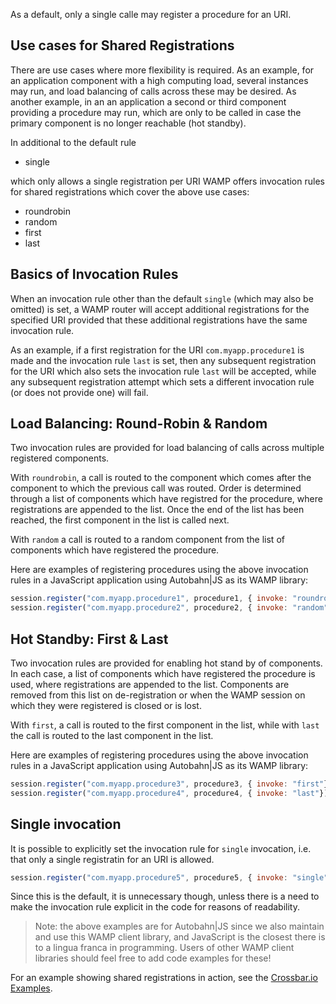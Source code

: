 As a default, only a single calle may register a procedure for an URI.

## Use cases for Shared Registrations

There are use cases where more flexibility is required. As an example, for an application component with a high computing load, several instances may run, and load balancing of calls across these may be desired. As another example, in an an application a second or third component providing a procedure may run, which are only to be called in case the primary component is no longer reachable (hot standby).

In additional to the default rule

* single

which only allows a single registration per URI WAMP offers invocation rules for shared registrations which cover the above use cases:

* roundrobin
* random
* first
* last

## Basics of Invocation Rules

When an invocation rule other than the default `single` (which may also be omitted) is set, a WAMP router will accept additional registrations for the specified URI provided that these additional registrations have the same invocation rule.

As an example, if a first registration for the URI `com.myapp.procedure1` is made and the invocation rule `last` is set, then any subsequent registration for the URI which also sets the invocation rule `last` will be accepted, while any subsequent registration attempt which sets a different invocation rule (or does not provide one) will fail.

## Load Balancing: Round-Robin & Random

Two invocation rules are provided for load balancing of calls across multiple registered components.

With `roundrobin`, a call is routed to the component which comes after the component to which the previous call was routed. Order is determined through a list of components which have registred for the procedure, where registrations are appended to the list. Once the end of the list has been reached, the first component in the list is called next.

With `random` a call is routed to a random component from the list of components which have registered the procedure.

Here are examples of registering procedures using the above invocation rules in a JavaScript application using Autobahn|JS as its WAMP library:

```javascript
session.register("com.myapp.procedure1", procedure1, { invoke: "roundrobin"});
session.register("com.myapp.procedure2", procedure2, { invoke: "random"});
```

## Hot Standby: First & Last

Two invocation rules are provided for enabling hot stand by of components. In each case, a list of components which have registered the procedure is used, where registrations are appended to the list. Components are removed from this list on de-registration or when the WAMP session on which they were registered is closed or is lost.

With `first`, a call is routed to the first component in the list, while with `last` the call is routed to the last component in the list.

Here are examples of registering procedures using the above invocation rules in a JavaScript application using Autobahn|JS as its WAMP library:

```javascript
session.register("com.myapp.procedure3", procedure3, { invoke: "first"});
session.register("com.myapp.procedure4", procedure4, { invoke: "last"});
```

## Single invocation

It is possible to explicitly set the invocation rule for  `single` invocation, i.e. that only a single registratin for an URI is allowed. 

```javascript
session.register("com.myapp.procedure5", procedure5, { invoke: "single"});
```

Since this is the default, it is unnecessary though, unless there is a need to make the invocation rule explicit in the code for reasons of readability.

> Note: the above examples are for Autobahn|JS since we also maintain and use this WAMP client library, and JavaScript is the closest there is to a lingua franca in programming. Users of other WAMP client libraries should feel free to add code examples for these!

For an example showing shared registrations in action, see the [Crossbar.io Examples](https://github.com/crossbario/crossbarexamples/tree/master/sharedregs).